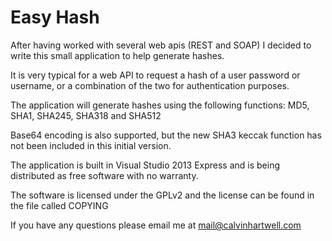 Easy Hash
=============================

After having worked with several web apis (REST and SOAP) I decided to write this small application to help generate hashes.

It is very typical for a web API to request a hash of a user password or username, or a combination of the two for authentication purposes. 

The application will generate hashes using the following functions: MD5, SHA1, SHA245, SHA318 and SHA512

Base64 encoding is also supported, but the new SHA3 keccak function has not been included in this initial version. 

The application is built in Visual Studio 2013 Express and is being distributed as free software with no warranty. 

The software is licensed under the GPLv2 and the license can be found in the file called COPYING

If you have any questions please email me at mail@calvinhartwell.com 
